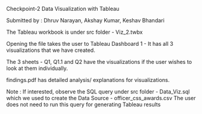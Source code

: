 Checkpoint-2
Data Visualization with Tableau

Submitted by : Dhruv Narayan, Akshay Kumar, Keshav Bhandari

The Tableau workbook is under src folder - Viz_2.twbx

Opening the file takes the user to Tableau Dashboard 1 - It has all 3 visualizations that we have created.

The 3 sheets - Q1, Q1.1 and Q2 have the visualizations if the user wishes to look at them individually.

findings.pdf has detailed analysis/ explanations for visualizations.


Note : If interested, observe the SQL query under src folder - Data_Viz.sql which we used to create the Data Source - officer_css_awards.csv
The user does not need to run this query for generating Tableau results